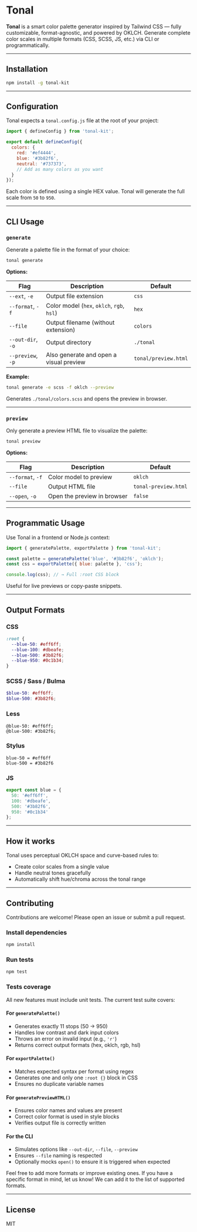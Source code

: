 # Tonal

**Tonal** is a smart color palette generator inspired by Tailwind CSS — fully customizable, format-agnostic, and powered by OKLCH. Generate complete color scales in multiple formats (CSS, SCSS, JS, etc.) via CLI or programmatically.

---

## Installation

```bash
npm install -g tonal-kit
```

---

## Configuration

Tonal expects a `tonal.config.js` file at the root of your project:

```js
import { defineConfig } from 'tonal-kit';

export default defineConfig({
  colors: {
    red: '#ef4444',
    blue: '#3b82f6',
    neutral: '#737373',
    // Add as many colors as you want
  }
});
```

Each color is defined using a single HEX value. Tonal will generate the full scale from `50` to `950`.

---

## CLI Usage

### `generate`
Generate a palette file in the format of your choice:

```bash
tonal generate
```

**Options:**

| Flag              | Description                                | Default       |
|-------------------|--------------------------------------------|---------------|
| `--ext`, `-e`     | Output file extension                      | `css`         |
| `--format`, `-f`  | Color model (`hex`, `oklch`, `rgb`, `hsl`) | `hex`         |
| `--file`          | Output filename (without extension)        | `colors`      |
| `--out-dir`, `-o` | Output directory                           | `./tonal`     |
| `--preview`, `-p` | Also generate and open a visual preview    | `tonal/preview.html` |

**Example:**
```bash
tonal generate -e scss -f oklch --preview
```
Generates `./tonal/colors.scss` and opens the preview in browser.

---

### `preview`
Only generate a preview HTML file to visualize the palette:

```bash
tonal preview
```

**Options:**

| Flag              | Description                                | Default               |
|-------------------|--------------------------------------------|-----------------------|
| `--format`, `-f`  | Color model to preview                     | `oklch`               |
| `--file`          | Output HTML file                           | `tonal-preview.html`  |
| `--open`, `-o`    | Open the preview in browser                | `false`               |

---

## Programmatic Usage

Use Tonal in a frontend or Node.js context:

```js
import { generatePalette, exportPalette } from 'tonal-kit';

const palette = generatePalette('blue', '#3b82f6', 'oklch');
const css = exportPalette({ blue: palette }, 'css');

console.log(css); // → Full :root CSS block
```

Useful for live previews or copy-paste snippets.

---

## Output Formats

### CSS
```css
:root {
  --blue-50: #eff6ff;
  --blue-100: #dbeafe;
  --blue-500: #3b82f6;
  --blue-950: #0c1b34;
}
```

### SCSS / Sass / Bulma
```scss
$blue-50: #eff6ff;
$blue-500: #3b82f6;
```

### Less
```less
@blue-50: #eff6ff;
@blue-500: #3b82f6;
```

### Stylus
```stylus
blue-50 = #eff6ff
blue-500 = #3b82f6
```

### JS
```js
export const blue = {
  50: '#eff6ff',
  100: '#dbeafe',
  500: '#3b82f6',
  950: '#0c1b34'
};
```

---

## How it works

Tonal uses perceptual OKLCH space and curve-based rules to:

- Create color scales from a single value
- Handle neutral tones gracefully
- Automatically shift hue/chroma across the tonal range

---

## Contributing

Contributions are welcome! Please open an issue or submit a pull request.

### Install dependencies
```bash
npm install
```

### Run tests
```bash
npm test
```

### Tests coverage
All new features must include unit tests. The current test suite covers:

#### For `generatePalette()`
- Generates exactly 11 stops (50 → 950)
- Handles low contrast and dark input colors
- Throws an error on invalid input (e.g., `'r'`)
- Returns correct output formats (hex, oklch, rgb, hsl)

#### For `exportPalette()`
- Matches expected syntax per format using regex
- Generates one and only one `:root {}` block in CSS
- Ensures no duplicate variable names

#### For `generatePreviewHTML()`
- Ensures color names and values are present
- Correct color format is used in style blocks
- Verifies output file is correctly written

#### For the CLI
- Simulates options like `--out-dir`, `--file`, `--preview`
- Ensures `--file` naming is respected
- Optionally mocks `open()` to ensure it is triggered when expected

Feel free to add more formats or improve existing ones.
If you have a specific format in mind, let us know!
We can add it to the list of supported formats.

---

## License

MIT